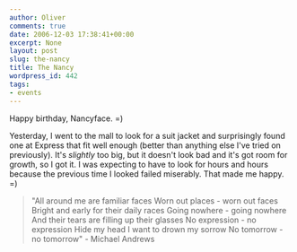 ```yaml
---
author: Oliver
comments: true
date: 2006-12-03 17:38:41+00:00
excerpt: None
layout: post
slug: the-nancy
title: The Nancy
wordpress_id: 442
tags:
- events
---
```


Happy birthday, Nancyface. =)

Yesterday, I went to the mall to look for a suit jacket and surprisingly found one at Express that fit well enough (better than anything else I've tried on previously).  It's <i>slightly</i> too big, but it doesn't look bad and it's got room for growth, so I got it.  I was expecting to have to look for hours and hours because the previous time I looked failed miserably.  That made me happy. =)

<blockquote class="lyrics">"All around me are familiar faces
Worn out places - worn out faces
Bright and early for their daily races
Going nowhere - going nowhere
And their tears are filling up their glasses
No expression - no expression
Hide my head I want to drown my sorrow
No tomorrow - no tomorrow" - Michael Andrews</blockquote>